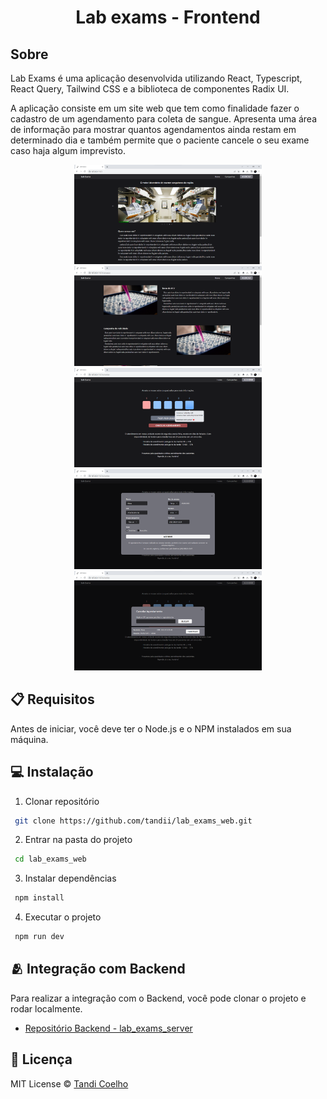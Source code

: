 <h1 align="center">
    Lab exams - Frontend
</h1>

## Sobre

Lab Exams é uma aplicação desenvolvida utilizando React, Typescript, React Query, Tailwind CSS e a biblioteca de componentes Radix UI.

A aplicação consiste em um site web que tem como finalidade fazer o cadastro de um agendamento para coleta de sangue. Apresenta uma área de informação para mostrar quantos agendamentos ainda restam em determinado dia e também permite que o paciente cancele o seu exame caso haja algum imprevisto.

<div align="center">
    <img src=".github/assets/web1.png" width="300"/>
    <img src=".github/assets/web2.png" width="300"/>
    <img src=".github/assets/web3.png" width="300"/>
    <img src=".github/assets/web4.png" width="300"/>
    <img src=".github/assets/web5.png" width="300"/>
</div>

## 📋 Requisitos

Antes de iniciar, você deve ter o Node.js e o NPM instalados em sua máquina.

## 💻 Instalação

1. Clonar repositório

```bash
 git clone https://github.com/tandii/lab_exams_web.git
```

2. Entrar na pasta do projeto

```bash
 cd lab_exams_web
```

3. Instalar dependências

```bash
 npm install
```

4. Executar o projeto

```bash
 npm run dev
```

## 🫂 Integração com Backend

Para realizar a integração com o Backend, você pode clonar o projeto e rodar localmente.

- [Repositório Backend - lab_exams_server](https://github.com/tandii/lab_exams_server)

## 📝 Licença

MIT License © [Tandi Coelho](https://github.com/tandii)